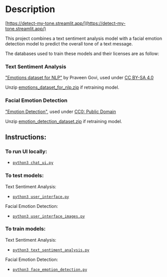 # Description

[https://detect-my-tone.streamlit.app/](https://detect-my-tone.streamlit.app/)

This project combines a text sentiment analysis model with a facial emotion detection model to predict the overall tone of a text message.

The databases used to train these models and their licenses are as follow:

### Text Sentiment Analysis
["Emotions dataset for NLP"](https://www.kaggle.com/datasets/praveengovi/emotions-dataset-for-nlp) by Praveen Govi, used under [CC BY-SA 4.0](https://creativecommons.org/licenses/by-sa/4.0/)

Unzip [emotions_dataset_for_nlp.zip](emotions_dataset_for_nlp.zip) if retraining model.

### Facial Emotion Detection
["Emotion Detection"](https://www.kaggle.com/datasets/ananthu017/emotion-detection-fer/data), used under [CC0: Public Domain](https://creativecommons.org/publicdomain/zero/1.0/)

Unzip [emotion_detection_dataset.zip](emotion_detection_dataset.zip) if retraining model.

## Instructions:

### To run UI locally:
  - [```python3 chat_ui.py```](chat_ui.py)

### To test models:
Text Sentiment Analysis:
  - [```python3 user_interface.py```](user_interface.py)

Facial Emotion Detection:
  - [```python3 user_interface_images.py```](user_interface_images.py)

### To train models:
Text Sentiment Analysis:
  - [```python3 text_sentiment_analysis.py```](text_sentiment_analysis.py)

Facial Emotion Detection:
  - [```python3 face_emotion_detection.py```](face_emotion_detection.py)



